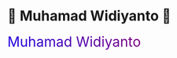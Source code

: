 <!-- README.md -->

# 🌟 Muhamad Widiyanto 🌟

<div style="font-size: 2em; background: linear-gradient(45deg, #00f, #f00, #0f0, #00f); background-size: 400% 400%; -webkit-background-clip: text; color: transparent; animation: gradient 15s infinite linear;">
  Muhamad Widiyanto
</div>

<style>
  @keyframes gradient {
    0% {
      background-position: 0% 50%;
    }
    50% {
      background-position: 100% 50%;
    }
    100% {
      background-position: 0% 50%;
    }
  }
</style>
